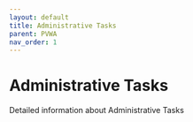 ```yaml
---
layout: default
title: Administrative Tasks
parent: PVWA
nav_order: 1
---
```

# Administrative Tasks

Detailed information about Administrative Tasks